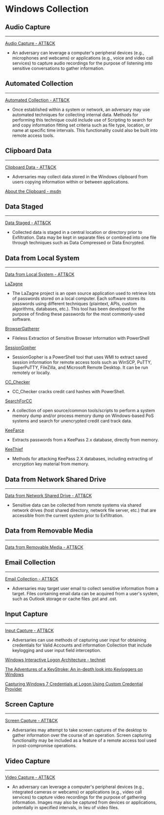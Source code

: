 # Windows Collection







## Audio Capture
-------------------------------
[Audio Capture - ATT&CK](https://attack.mitre.org/wiki/Technique/T1123)
* An adversary can leverage a computer's peripheral devices (e.g., microphones and webcams) or applications (e.g., voice and video call services) to capture audio recordings for the purpose of listening into sensitive conversations to gather information. 



## Automated Collection
-------------------------------
[Automated Collection - ATT&CK](https://attack.mitre.org/wiki/Technique/T1119)
* Once established within a system or network, an adversary may use automated techniques for collecting internal data. Methods for performing this technique could include use of Scripting to search for and copy information fitting set criteria such as file type, location, or name at specific time intervals. This functionality could also be built into remote access tools. 




## Clipboard Data
-------------------------------
[Clipboard Data - ATT&CK](https://attack.mitre.org/wiki/Technique/T1115)
* Adversaries may collect data stored in the Windows clipboard from users copying information within or between applications. 

[About the Clipboard - msdn](https://msdn.microsoft.com/en-us/library/ms649012)



## Data Staged 
-------------------------------
[Data Staged - ATT&CK](https://attack.mitre.org/wiki/Technique/T1074)
* Collected data is staged in a central location or directory prior to Exfiltration. Data may be kept in separate files or combined into one file through techniques such as Data Compressed or Data Encrypted. 



## Data from Local System
-------------------------------
[Data from Local System - ATT&CK](https://attack.mitre.org/wiki/Technique/T1005)

[LaZagne](https://github.com/AlessandroZ/LaZagne/blob/master/README.md)
* The LaZagne project is an open source application used to retrieve lots of passwords stored on a local computer. Each software stores its passwords using different techniques (plaintext, APIs, custom algorithms, databases, etc.). This tool has been developed for the purpose of finding these passwords for the most commonly-used software.

[BrowserGatherer](https://github.com/sekirkity/BrowserGather)
* Fileless Extraction of Sensitive Browser Information with PowerShell

[SessionGopher](https://github.com/fireeye/SessionGopher)
* SessionGopher is a PowerShell tool that uses WMI to extract saved session information for remote access tools such as WinSCP, PuTTY, SuperPuTTY, FileZilla, and Microsoft Remote Desktop. It can be run remotely or locally.

[CC_Checker](https://github.com/NetSPI/PS_CC_Checker)
* CC_Checker cracks credit card hashes with PowerShell.

[SearchForCC](https://github.com/eelsivart/SearchForCC)
* A collection of open source/common tools/scripts to perform a system memory dump and/or process memory dump on Windows-based PoS systems and search for unencrypted credit card track data.

[KeeFarce](https://github.com/denandz/KeeFarce)
* Extracts passwords from a KeePass 2.x database, directly from memory.

[KeeThief](https://github.com/HarmJ0y/KeeThief)
* Methods for attacking KeePass 2.X databases, including extracting of encryption key material from memory.



## Data from Network Shared Drive
-------------------------------
[Data from Network Shared Drive - ATT&CK](https://attack.mitre.org/wiki/Technique/T1039)
* Sensitive data can be collected from remote systems via shared network drives (host shared directory, network file server, etc.) that are accessible from the current system prior to Exfiltration. 



## Data from Removable Media
-------------------------------
[Data from Removable Media - ATT&CK](https://attack.mitre.org/wiki/Technique/T1025)


## Email Collection
-------------------------------
[Email Collection - ATT&CK](https://attack.mitre.org/wiki/Technique/T1114)
* Adversaries may target user email to collect sensitive information from a target.  Files containing email data can be acquired from a user's system, such as Outlook storage or cache files .pst and .ost.




## Input Capture
-------------------------------
[Input Capture - ATT&CK](https://attack.mitre.org/wiki/Technique/T1056)
* Adversaries can use methods of capturing user input for obtaining credentials for Valid Accounts and information Collection that include keylogging and user input field interception.

[Windows Interactive Logon Architecture - technet](https://technet.microsoft.com/en-us/library/ff404303(v=ws.10))

[The Adventures of a KeyStroke: An in-depth look into Keyloggers on Windows](http://opensecuritytraining.info/Keylogging_files/The%20Adventures%20of%20a%20Keystroke.pdf)

[Capturing Windows 7 Credentials at Logon Using Custom Credential Provider](https://blog.leetsys.com/2012/01/02/capturing-windows-7-credentials-at-logon-using-custom-credential-provider/)




## Screen Capture
-------------------------------
[Screen Capture - ATT&CK](https://attack.mitre.org/wiki/Technique/T1113)
* Adversaries may attempt to take screen captures of the desktop to gather information over the course of an operation. Screen capturing functionality may be included as a feature of a remote access tool used in post-compromise operations. 




## Video Capture
-------------------------------
[Video Capture - ATT&CK](https://attack.mitre.org/wiki/Technique/T1125)
* An adversary can leverage a computer's peripheral devices (e.g., integrated cameras or webcams) or applications (e.g., video call services) to capture video recordings for the purpose of gathering information. Images may also be captured from devices or applications, potentially in specified intervals, in lieu of video files. 